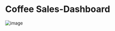 # Coffee Sales-Dashboard
![image](https://github.com/user-attachments/assets/a573ea34-09f6-4eb9-9dea-56050db62877)
